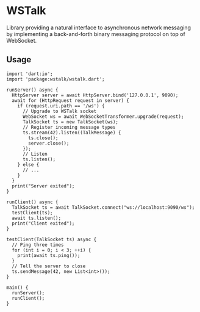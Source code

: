 # WSTalk

Library providing a natural interface to asynchronous network messaging by implementing a back-and-forth binary messaging protocol on top of WebSocket.

## Usage

```
import 'dart:io';
import 'package:wstalk/wstalk.dart';

runServer() async {
  HttpServer server = await HttpServer.bind('127.0.0.1', 9090);
  await for (HttpRequest request in server) {
    if (request.uri.path == '/ws') {
      // Upgrade to WSTalk socket
      WebSocket ws = await WebSocketTransformer.upgrade(request);
      TalkSocket ts = new TalkSocket(ws);
      // Register incoming message types
      ts.stream(42).listen((TalkMessage) {
        ts.close();
        server.close();
      });
      // Listen
      ts.listen();
    } else {
      // ...
    }
  }
  print("Server exited");
}

runClient() async {
  TalkSocket ts = await TalkSocket.connect("ws://localhost:9090/ws");
  testClient(ts);
  await ts.listen();
  print("Client exited");
}

testClient(TalkSocket ts) async {
  // Ping three times
  for (int i = 0; i < 3; ++i) {
    print(await ts.ping());
  }
  // Tell the server to close
  ts.sendMessage(42, new List<int>());
}

main() {
  runServer();
  runClient(); 
}
```
